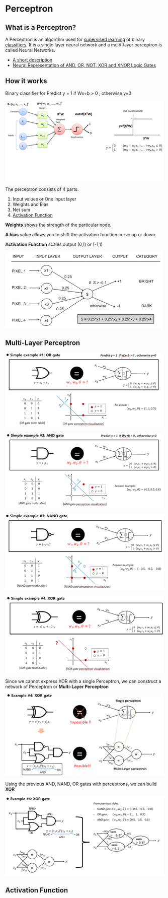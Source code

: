 # Perceptron



## What is a Perceptron?

 A Perceptron is an algorithm used for [supervised learning](https://deepai.org/machine-learning-glossary-and-terms/supervised-learning) of binary [classifiers](https://deepai.org/machine-learning-glossary-and-terms/classifier).  It is a single layer neural network and a multi-layer perceptron is called Neural Networks.

* [A short description](https://deepai.org/machine-learning-glossary-and-terms/perceptron)
* [Neural Representation of AND, OR, NOT, XOR and XNOR Logic Gates](https://medium.com/@stanleydukor/neural-representation-of-and-or-not-xor-and-xnor-logic-gates-perceptron-algorithm-b0275375fea1) 

## How it works

Binary classifier for  Predict y = 1 if Wx+b &gt; 0 , otherwise y=0

![](../../../.gitbook/assets/image%20%28216%29.png)

The perceptron consists of 4 parts.

1. Input values or One input layer
2. Weights and Bias
3. Net sum
4. [Activation Function](https://medium.com/towards-data-science/activation-functions-neural-networks-1cbd9f8d91d6)

**Weights** shows the strength of the particular node.

**A bias** value allows you to shift the activation function curve up or down.

**Activation Function**  scales output \(0,1\) or  \(-1,1\)

![](../../../.gitbook/assets/image%20%28223%29.png)

## Multi-Layer Perceptron 



![](../../../.gitbook/assets/image%20%28219%29.png)

![](../../../.gitbook/assets/image%20%28215%29.png)

![](../../../.gitbook/assets/image%20%28221%29.png)

![](../../../.gitbook/assets/image%20%28217%29.png)

Since we cannot express XOR with a single Perceptron, we can construct a network of Perceptron or **Multi-Layer Perceptron**

![](../../../.gitbook/assets/image%20%28222%29.png)

Using the previous AND, NAND, OR gates with perceptrons, we can build **XOR**

![](../../../.gitbook/assets/image%20%28220%29.png)

## Activation Function

